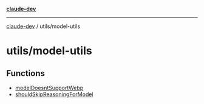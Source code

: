 [**claude-dev**](../../README.md)

***

[claude-dev](../../README.md) / utils/model-utils

# utils/model-utils

## Functions

- [modelDoesntSupportWebp](functions/modelDoesntSupportWebp.md)
- [shouldSkipReasoningForModel](functions/shouldSkipReasoningForModel.md)
